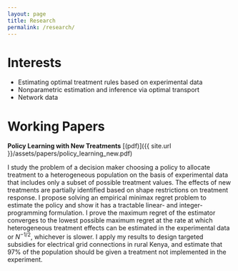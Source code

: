 ```yaml
---
layout: page
title: Research
permalink: /research/
---
```


# Interests
* Estimating optimal treatment rules based on experimental data
* Nonparametric estimation and inference via optimal transport
* Network data

# Working Papers
**Policy Learning with New Treatments** [(pdf)]({{ site.url }}/assets/papers/policy_learning_new.pdf)

I study the problem of a decision maker choosing a policy to allocate treatment to a heterogeneous population on the basis of experimental data that includes only a subset of possible treatment values.  The effects of new treatments are partially identified based on shape restrictions on treatment response.  I propose solving an empirical minimax regret problem to estimate the policy and show it has a tractable linear- and integer-programming formulation.  I prove the maximum regret of the estimator converges to the lowest possible maximum regret at the rate at which heterogeneous treatment effects can be estimated in the experimental data or $N^{-1/2}$, whichever is slower.  I apply my results to design targeted subsidies for electrical grid connections in rural Kenya, and estimate that 97% of the population should be given a treatment not implemented in the experiment.

